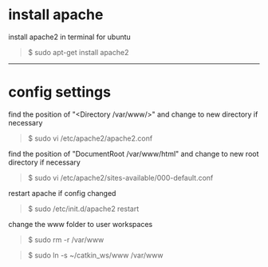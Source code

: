 # install apache

install apache2 in terminal for ubuntu
>$ sudo apt-get install apache2

***
# config settings

find the position of "\<Directory /var/www/\>" and change to new directory if necessary

>$ sudo vi /etc/apache2/apache2.conf

find the position of "DocumentRoot /var/www/html" and change to new root directory if necessary

>$ sudo vi /etc/apache2/sites-available/000-default.conf

restart apache if config changed

>$ sudo /etc/init.d/apache2 restart

change the www folder to user workspaces

>$ sudo rm -r /var/www

>$ sudo ln -s ~/catkin_ws/www /var/www
